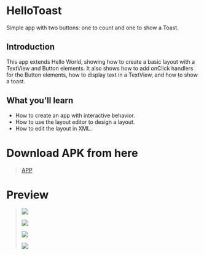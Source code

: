 # HelloToast 

Simple app with two buttons: one to count and one to show a Toast.

## Introduction
This app extends Hello World, showing how to create a basic layout with a TextView and Button elements. It also shows how to add onClick handlers for the Button elements, how to display text in a TextView, and how to show a toast.

## What you'll learn
* How to create an app with interactive behavior.
* How to use the layout editor to design a layout.
* How to edit the layout in XML.

# Download APK from here

> [APP](https://github.com/harshitmody72/Hello_Toast/blob/master/Resources/apk/debug/app-debug.apk?raw=true)

# Preview

> ![](https://github.com/harshitmody72/Hello_Toast/blob/master/Resources/1.png)
>
> ![](https://github.com/harshitmody72/Hello_Toast/blob/master/Resources/2.png)
>
> ![](https://github.com/harshitmody72/Hello_Toast/blob/master/Resources/3.png)
>
> ![](https://github.com/harshitmody72/Hello_Toast/blob/master/Resources/4.png)

